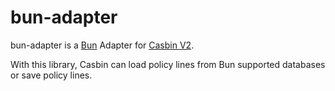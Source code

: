 # bun-adapter

bun-adapter is a [Bun](https://bun.uptrace.dev/) Adapter for [Casbin V2](https://github.com/casbin/casbin).

With this library, Casbin can load policy lines from Bun supported databases or save policy lines.
